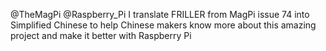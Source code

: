 @TheMagPi @Raspberry_Pi 
I translate FRILLER from MagPi issue 74 into Simplified Chinese to help Chinese makers know more about this amazing project and make it better with Raspberry Pi
